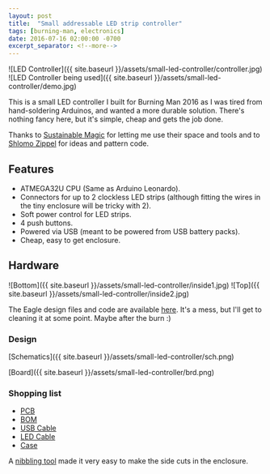 ```yaml
---
layout: post
title:  "Small addressable LED strip controller"
tags: [burning-man, electronics]
date: 2016-07-16 02:00:00 -0700
excerpt_separator: <!--more-->
---
```


![LED Controller]({{ site.baseurl }}/assets/small-led-controller/controller.jpg)
![LED Controller being used]({{ site.baseurl }}/assets/small-led-controller/demo.jpg)

This is a small LED controller I built for Burning Man 2016 as I was tired from hand-soldering Arduinos, and wanted a more durable solution. There's nothing fancy here, but it's simple, cheap and gets the job done.

Thanks to [Sustainable Magic](http://www.sustainablemagic.org/) for letting me use their space and tools and to [Shlomo Zippel](https://github.com/shlomozippel) for ideas and pattern code.

<!--more-->

## Features

- ATMEGA32U CPU (Same as Arduino Leonardo).
- Connectors for up to 2 clockless LED strips (although fitting the wires in the tiny enclosure will be tricky with 2).
- Soft power control for LED strips.
- 4 push buttons.
- Powered via USB (meant to be powered from USB battery packs).
- Cheap, easy to get enclosure.


## Hardware


![Bottom]({{ site.baseurl }}/assets/small-led-controller/inside1.jpg)
![Top]({{ site.baseurl }}/assets/small-led-controller/inside2.jpg)

The Eagle design files and code are available [here](https://github.com/eranrund/eagle/tree/master/led-keychain). It's a mess, but I'll get to cleaning it at some point. Maybe after the burn :)

### Design
[Schematics]({{ site.baseurl }}/assets/small-led-controller/sch.png)

[Board]({{ site.baseurl }}/assets/small-led-controller/brd.png)

### Shopping list
 * [PCB](https://oshpark.com/shared_projects/zXOWZoeE)
 * [BOM](http://www.mouser.com/ProjectManager/ProjectDetail.aspx?AccessID=8ce4c18cea)
 * [USB Cable](http://www.frontx.com/cpx505.html)
 * [LED Cable](http://www.aliexpress.com/item/50pairs-Lot-2pin-40cm-Wire-Line-led-connector-Cable-female-male-2X-0-5-mm2-for/1772228025.html?ws_ab_test=searchweb201556_0,searchweb201602_3_10057_10056_10037_10055_10049_10017_405_404_407_10058_10032_10040,searchweb201603_4&btsid=9a3ca38e-774f-4e2a-87e5-60a59cc6af78)
 * [Case](http://www.polycase.com/fb-45-series)

A [nibbling tool](https://www.amazon.com/s/ref=nb_sb_noss?url=search-alias%3Daps&field-keywords=nibbling+tool) made it very easy to make the side cuts in the enclosure.
